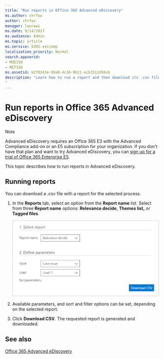 ```yaml
---
title: "Run reports in Office 365 Advanced eDiscovery"
ms.author: chrfox
author: chrfox
manager: laurawi
ms.date: 9/14/2017
ms.audience: Admin
ms.topic: article
ms.service: O365-seccomp
localization_priority: Normal
search.appverid: 
- MOE150
- MET150
ms.assetid: b270243e-99a0-4c34-9b21-acb1512d56c6
description: "Learn how to run a report and then download its .csv file in Office 365 Advanced eDiscovery. 
"
---
```


# Run reports in Office 365 Advanced eDiscovery

> [!NOTE]
> Advanced eDiscovery requires an Office 365 E3 with the Advanced Compliance add-on or an E5 subscription for your organization. If you don't have that plan and want to try Advanced eDiscovery, you can [sign up for a trial of Office 365 Enterprise E5](https://go.microsoft.com/fwlink/p/?LinkID=698279). 
  
This topic describes how to run reports in Advanced eDiscovery.
  
## Running reports

You can download a .csv file with a report for the selected process.
  
1. In the **Reports** tab, select an option from the **Report name** list. Select from three **Report name** options: **Relevance decide**, **Themes list,** or **Tagged files**.
    
    ![eDiscovery Analytics Reports](media/f16aee7a-508f-4acc-99bc-a2c8dec01312.png)
  
2. Available parameters, and sort and filter options can be set, depending on the selected report. 
    
3. Click **Download CSV**. The requested report is generated and downloaded.
    
## See also

[Office 365 Advanced eDiscovery](office-365-advanced-ediscovery.md)

